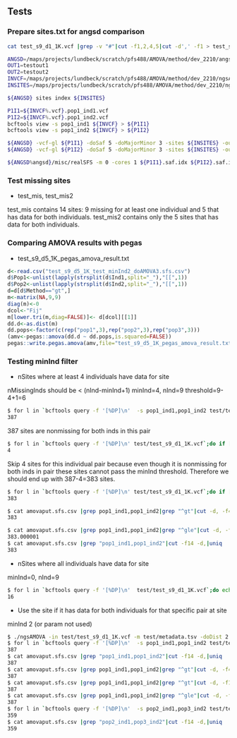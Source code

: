 ## Tests


### Prepare sites.txt for angsd comparison
```sh
cat test_s9_d1_1K.vcf |grep -v "#"|cut -f1,2,4,5|cut -d',' -f1 > test_s9_d1_1K_sites.txt
```


```sh
ANGSD=/maps/projects/lundbeck/scratch/pfs488/AMOVA/method/dev_2210/angsd/angsd
OUT1=testout1
OUT2=testout2
INVCF=/maps/projects/lundbeck/scratch/pfs488/AMOVA/method/dev_2210/ngsAMOVA/test/test_s9_d1_1K.vcf
INSITES=/maps/projects/lundbeck/scratch/pfs488/AMOVA/method/dev_2210/ngsAMOVA/test/test_s9_d1_1K_sites.txt

${ANGSD} sites index ${INSITES}

P1I1=${INVCF%.vcf}.pop1_ind1.vcf
P1I2=${INVCF%.vcf}.pop1_ind2.vcf
bcftools view -s pop1_ind1 ${INVCF} > ${P1I1}
bcftools view -s pop1_ind2 ${INVCF} > ${P1I2}

${ANGSD} -vcf-gl ${P1I1} -doSaf 5 -doMajorMinor 3 -sites ${INSITES} -out ${P1I1}
${ANGSD} -vcf-gl ${P1I2} -doSaf 5 -doMajorMinor 3 -sites ${INSITES} -out ${P1I2}

${ANGSD%angsd}/misc/realSFS -m 0 -cores 1 ${P1I1}.saf.idx ${P1I2}.saf.idx > pop1_ind1-pop2_ind2.sfs.txt
```

### Test missing sites

- test_mis, test_mis2

test_mis contains 14 sites: 9 missing for at least one individual and 5 that has data for both individuals.
test_mis2 contains only the 5 sites that has data for both individuals.


### Comparing AMOVA results with pegas

- test_s9_d5_1K_pegas_amova_result.txt

```R
d<-read.csv("test_s9_d5_1K_test_minInd2_doAMOVA3.sfs.csv")
d$Pop1<-unlist(lapply(strsplit(d$Ind1,split="_"),"[[",1))
d$Pop2<-unlist(lapply(strsplit(d$Ind2,split="_"),"[[",1))
d=d[d$Method=="gt",]
m<-matrix(NA,9,9)
diag(m)<-0
dcol<-"Fij"
m[lower.tri(m,diag=FALSE)]<- d[dcol][[1]]
dd.d<-as.dist(m)
dd.pops<-factor(c(rep("pop1",3),rep("pop2",3),rep("pop3",3)))
(amv<-pegas::amova(dd.d ~ dd.pops,is.squared=FALSE))
pegas::write.pegas.amova(amv,file="test_s9_d5_1K_pegas_amova_result.txt")
```



### Testing minInd filter

- nSites where at least 4 individuals have data for site

nMissingInds should be < (nInd-minInd+1)
minInd=4, nInd=9
threshold=9-4+1=6

```sh
$ for l in `bcftools query -f '[%DP]\n'  -s pop1_ind1,pop1_ind2 test/test_s9_d1_1K.vcf`;do echo $l|grep -o 0|wc -l;done|grep 0|wc -l 
387                                          
```

387 sites are nonmissing for both inds in this pair


```sh
$ for l in `bcftools query -f '[%DP]\n' test/test_s9_d1_1K.vcf`;do if [ `echo ${l}|cut -c-2|grep -o 0|wc -l` -eq 0 ];then echo $l|cut -c3-|grep -o 0|wc -l;fi;done|awk '$0>5'|wc -l
4
```

Skip 4 sites for this individual pair because even though it is nonmissing for both inds in pair these sites cannot pass the minInd threshold. Therefore we should end up with 387-4=383 sites.

```sh
$ for l in `bcftools query -f '[%DP]\n' test/test_s9_d1_1K.vcf`;do if [ `echo ${l}|cut -c-2|grep -o 0|wc -l` -eq 0 ];then echo $l|cut -c3-|grep -o 0|wc -l;fi;done|awk '$0<6'|wc -l
383

$ cat amovaput.sfs.csv |grep pop1_ind1,pop1_ind2|grep "^gt"|cut -d, -f4-12|tr ',' '\n'|datamash sum 1
383

$ cat amovaput.sfs.csv |grep pop1_ind1,pop1_ind2|grep "^gle"|cut -d, -f4-12|tr ',' '\n'|datamash sum 1
383.000001
$ cat amovaput.sfs.csv |grep "pop1_ind1,pop1_ind2"|cut -f14 -d,|uniq
383
```


- nSites where all individuals have data for site

minInd=0, nInd=9


```sh
$ for l in `bcftools query -f '[%DP]\n'  test/test_s9_d1_1K.vcf`;do echo $l|grep -o 0|wc -l;done | awk '$0==0'|wc -l
16
```


- Use the site if it has data for both individuals for that specific pair at site

minInd 2  (or param not used)


```sh
$ ./ngsAMOVA -in test/test_s9_d1_1K.vcf -m test/metadata.tsv -doDist 2 -doAMOVA 3 -isSim 1  -minInd  2
$ for l in `bcftools query -f '[%DP]\n'  -s pop1_ind1,pop1_ind2 test/test_s9_d1_1K.vcf`;do echo $l|grep -o 0|wc -l;done | awk '$0==0'|wc -l
387
$ cat amovaput.sfs.csv |grep "pop1_ind1,pop1_ind2"|cut -f14 -d,|uniq
387
$ cat amovaput.sfs.csv |grep pop1_ind1,pop1_ind2|grep "^gt"|cut -d, -f4-12|tr ',' '\n'|datamash sum 1
387
$ cat amovaput.sfs.csv |grep pop1_ind1,pop1_ind2|grep "^gt"|cut -d, -f14
387
$ cat amovaput.sfs.csv |grep pop1_ind1,pop1_ind2|grep "^gle"|cut -d, -f14
387
$ for l in `bcftools query -f '[%DP]\n'  -s pop2_ind1,pop3_ind2 test/test_s9_d1_1K.vcf`;do echo $l|grep -o 0|wc -l;done | awk '$0==0'|wc -l
359
$ cat amovaput.sfs.csv |grep "pop2_ind1,pop3_ind2"|cut -f14 -d,|uniq
359
```




